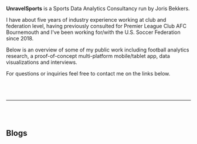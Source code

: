 <b>UnravelSports</b> is a Sports Data Analytics Consultancy run by Joris Bekkers.

I have about five years of industry experience working at club and federation level, having 
previously consulted for Premier League Club AFC Bournemouth and I've been working for/with the U.S. Soccer Federation since 2018.

Below is an overview of some of my public work including football analytics research, a proof-of-concept multi-platform mobile/tablet app, data visualizations and interviews.

For questions or inquiries feel free to contact me on the links below.

<meta name="viewport" content="width=device-width, initial-scale=1">
<link rel="stylesheet" href="https://cdnjs.cloudflare.com/ajax/libs/font-awesome/4.7.0/css/font-awesome.min.css">
<style>
.fa {
  padding: 20px;
  font-size: 30px;
  width: 35px;
  text-align: center;
  text-decoration: none;
  margin: 5px 2px;
}

.fa:hover {
    opacity: 0.7;
}

.fa-twitter {
  background: #B5B6AB;
  color: white;
}

.fa-linkedin {
  background: #B5B6AB;
  color: white;
}

.center {
  margin: auto;
  width: 50%;
  padding: 10px;
}

</style>

<div class="center">
  <a href="#" class="fa fa-twitter"></a>
  <a href="#" class="fa fa-linkedin"></a>
</div>


------
<br>
<br>

## Blogs


